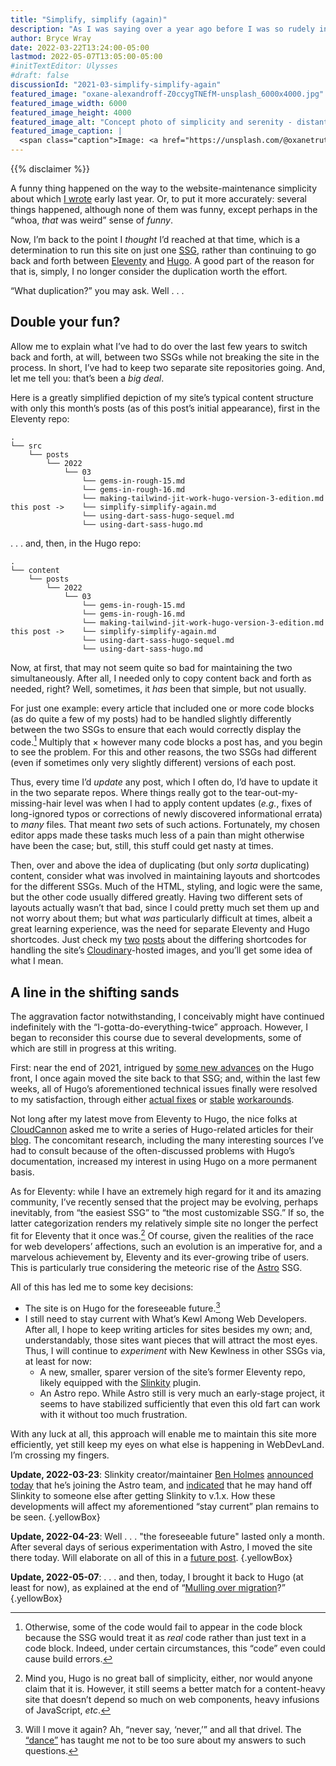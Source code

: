 ```yaml
---
title: "Simplify, simplify (again)"
description: "As I was saying over a year ago before I was so rudely interrupted by life . . ."
author: Bryce Wray
date: 2022-03-22T13:24:00-05:00
lastmod: 2022-05-07T13:05:00-05:00
#initTextEditor: Ulysses
#draft: false
discussionId: "2021-03-simplify-simplify-again"
featured_image: "oxane-alexandroff-Z0ccygTNEfM-unsplash_6000x4000.jpg"
featured_image_width: 6000
featured_image_height: 4000
featured_image_alt: "Concept photo of simplicity and serenity - distant sea horizon viewed from a beach"
featured_image_caption: |
  <span class="caption">Image: <a href="https://unsplash.com/@oxanetruth?utm_source=unsplash&utm_medium=referral&utm_content=creditCopyText">Oxane Alexandroff</a>; <a href="/s/photos/simplicity?utm_source=unsplash&utm_medium=referral&utm_content=creditCopyText">Unsplash</a></span>
---
```


{{% disclaimer %}}

A funny thing happened on the way to the website-maintenance simplicity about which [I wrote](/posts/2021/02/simplify-simplify/) early last year. Or, to put it more accurately: several things happened, although none of them was funny, except perhaps in the “whoa, *that* was weird” sense of *funny*.

Now, I’m back to the point I *thought* I’d reached at that time, which is a determination to run this site on just one [SSG](https://jamstack.org/generators), rather than continuing to go back and forth between [Eleventy](https://11ty.dev) and [Hugo](https://gohugo.io). A good part of the reason for that is, simply, I no longer consider the duplication worth the effort.

“What duplication?” you may ask. Well&nbsp;.&nbsp;.&nbsp;.

## Double your fun?

Allow me to explain what I’ve had to do over the last few years to switch back and forth, at will, between two SSGs while not breaking the site in the process. In short, I’ve had to keep two separate site repositories going. And, let me tell you: that’s been a *big deal*.

Here is a greatly simplified depiction of my site’s typical content structure with only this month’s posts (as of this post’s initial appearance), first in the Eleventy repo:

```plaintext
.
└── src
    └── posts
        └── 2022
            └── 03
                └── gems-in-rough-15.md
                └── gems-in-rough-16.md
                └── making-tailwind-jit-work-hugo-version-3-edition.md
this post ->    └── simplify-simplify-again.md
                └── using-dart-sass-hugo-sequel.md
                └── using-dart-sass-hugo.md
```

.&nbsp;.&nbsp;. and, then, in the Hugo repo:

```plaintext
.
└── content
    └── posts
        └── 2022
            └── 03
                └── gems-in-rough-15.md
                └── gems-in-rough-16.md
                └── making-tailwind-jit-work-hugo-version-3-edition.md
this post ->    └── simplify-simplify-again.md
                └── using-dart-sass-hugo-sequel.md
                └── using-dart-sass-hugo.md
```

Now, at first, that may not seem quite so bad for maintaining the two simultaneously. After all, I needed only to copy content back and forth as needed, right? Well, sometimes, it *has* been that simple, but not usually.

For just one example: every article that included one or more code blocks (as do quite a few of my posts) had to be handled slightly differently between the two SSGs to ensure that each would correctly display the code.[^1] Multiply that &times; however many code blocks a post has, and you begin to see the problem. For this and other reasons, the two SSGs had different (even if sometimes only very slightly different) versions of each post.

Thus, every time I’d *update* any post, which I often do, I’d have to update it in the two separate repos. Where things really got to the tear-out-my-missing-hair level was when I had to apply content updates (*e.g.*, fixes of long-ignored typos or corrections of newly discovered informational errata) to *many* files. That meant *two* sets of such actions. Fortunately, my chosen editor apps made these tasks much less of a pain than might otherwise have been the case; but, still, this stuff could get nasty at times.

Then, over and above the idea of duplicating (but only *sorta* duplicating) content, consider what was involved in maintaining layouts and shortcodes for the different SSGs. Much of the HTML, styling, and logic were the same, but the other code usually differed greatly. Having two different sets of layouts actually wasn’t that bad, since I could pretty much set them up and not worry about them; but what *was* particularly difficult at times, albeit a great learning experience, was the need for separate Eleventy and Hugo shortcodes. Just check my [two](/posts/2021/02/go-big-go-home/) [posts](/posts/2021/11/go-big-go-home-sequel/) about the differing shortcodes for handling the site’s [Cloudinary](https://cloudinary.com)-hosted images, and you’ll get some idea of what I mean.

## A line in the shifting sands

The aggravation factor notwithstanding, I conceivably might have continued indefinitely with the “I-gotta-do-everything-twice” approach. However, I began to reconsider this course due to several developments, some of which are still in progress at this writing.

First: near the end of 2021, intrigued by [some new advances](/posts/2021/12/fetching-remote-stuff-hugo-0-90-plus/) on the Hugo front, I once again moved the site back to that SSG; and, within the last few weeks, all of Hugo’s aforementioned technical issues finally were resolved to my satisfaction, through either [actual fixes](/posts/2022/03/gems-in-rough-15/#hugogoldmark-typographyglitch-finallysolved) or [stable](/posts/2022/03/making-tailwind-jit-work-hugo-version-3-edition/) [workarounds](/posts/2022/03/using-dart-sass-hugo-sequel/).

Not long after my latest move from Eleventy to Hugo, the nice folks at [CloudCannon](https://cloudcannon.com) asked me to write a series of Hugo-related articles for their [blog](https://cloudcannon.com/blog). The concomitant research, including the many interesting sources I’ve had to consult because of the often-discussed problems with Hugo’s documentation, increased my interest in using Hugo on a more permanent basis.

As for Eleventy: while I have an extremely high regard for it and its amazing community, I’ve recently sensed that the project may be evolving, perhaps inevitably, from “the easiest SSG” to “the most customizable SSG.” If so, the latter categorization renders my relatively simple site no longer the perfect fit for Eleventy that it once was.[^2] Of course, given the realities of the race for web developers’ affections, such an evolution is an imperative for, and a marvelous achievement by, Eleventy and its ever-growing tribe of users. This is particularly true considering the meteoric rise of the [Astro](https://astro.build) SSG.

All of this has led me to some key decisions:

- The site is on Hugo for the foreseeable future.[^3]
- I still need to stay current with What’s Kewl Among Web Developers. After all, I hope to keep writing articles for sites besides my own; and, understandably, those sites want pieces that will attract the most eyes. Thus, I will continue to *experiment* with New Kewlness in other SSGs via, at least for now:
	- A new, smaller, sparer version of the site’s former Eleventy repo, likely equipped with the [Slinkity](https://slinkity.dev) plugin.
	- An Astro repo. While Astro still is very much an early-stage project, it seems to have stabilized sufficiently that even this old fart can work with it without too much frustration.

With any luck at all, this approach will enable me to maintain this site more efficiently, yet still keep my eyes on what else is happening in WebDevLand. I’m crossing my fingers.

**Update, 2022-03-23**: Slinkity creator/maintainer [Ben Holmes](https://twitter.com/BHolmesDev) [announced today](https://twitter.com/BHolmesDev/status/1506616758806802435) that he’s joining the Astro team, and [indicated](https://twitter.com/BHolmesDev/status/1506621649944260610) that he may hand off Slinkity to someone else after getting Slinkity to v.1.x. How these developments will affect my aforementioned “stay current” plan remains to be seen.
{.yellowBox}

**Update, 2022-04-23**: Well . . . "the foreseeable future" lasted only a month. After several days of serious experimentation with Astro, I moved the site there today. Will elaborate on all of this in a [future post](/posts/2022/04/winds-change/).
{.yellowBox}

**Update, 2022-05-07**: . . . and then, today, I brought it back to Hugo (at least for now), as explained at the end of “[Mulling over migration](/posts/2022/05/mulling-over-migration/#a-sheepish-u-turn)?”
{.yellowBox}

[^1]:	Otherwise, some of the code would fail to appear in the code block because the SSG would treat it as *real* code rather than just text in a code block. Indeed, under certain circumstances, this “code” even could cause build errors.

[^2]:	Mind you, Hugo is no great ball of simplicity, either, nor would anyone claim that it is. However, it still seems a better match for a content-heavy site that doesn’t depend so much on web components, heavy infusions of JavaScript, *etc*.

[^3]:	Will I move it again? Ah, “never say, ‘never,’” and all that drivel. The [“dance”](/posts/2019/12/sorta-strange-ssg-trip/) has taught me not to be too sure about my answers to such questions.
